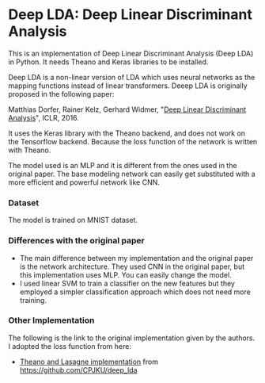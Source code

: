# Deep LDA: Deep Linear Discriminant Analysis

This is an implementation of Deep Linear Discriminant Analysis (Deep LDA) in Python. It needs Theano and Keras libraries to be installed.

Deep LDA is a non-linear version of LDA which uses neural networks as the mapping functions instead of linear transformers. Deeep LDA is originally proposed in the following paper:

Matthias Dorfer, Rainer Kelz, Gerhard Widmer, "[Deep Linear Discriminant Analysis](https://arxiv.org/abs/1511.04707)", ICLR, 2016.

It uses the Keras library with the Theano backend, and does not work on the Tensorflow backend. Because the loss function of the network is written with Theano.

The model used is an MLP and it is different from the ones used in the original paper. The base modeling network can easily get substituted with a more efficient and powerful network like CNN.

### Dataset
The model is trained on MNIST dataset.

### Differences with the original paper
+ The main difference between my implementation and the original paper is the network architecture. They used CNN in the original paper, but this implementation uses MLP. You can easily change the model.
+ I used linear SVM to train a classifier on the new features but they employed a simpler classification approach which does not need more training.

### Other Implementation
The following is the link to the original implementation given by the authors. I adopted the loss function from here:

* [Theano and Lasagne implementation](https://github.com/CPJKU/deep_lda) from https://github.com/CPJKU/deep_lda